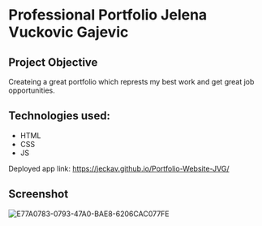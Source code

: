 
# Professional Portfolio Jelena Vuckovic Gajevic

## Project Objective
Createing a great portfolio which represts my best work and get great job opportunities.

## Technologies used:
   - HTML
   - CSS 
   - JS
   
Deployed app link: https://jeckav.github.io/Portfolio-Website-JVG/

## Screenshot
![E77A0783-0793-47A0-BAE8-6206CAC077FE](https://user-images.githubusercontent.com/4764010/155308342-aae878ed-fe1b-40f0-9ee7-d9278d676f1b.png)
